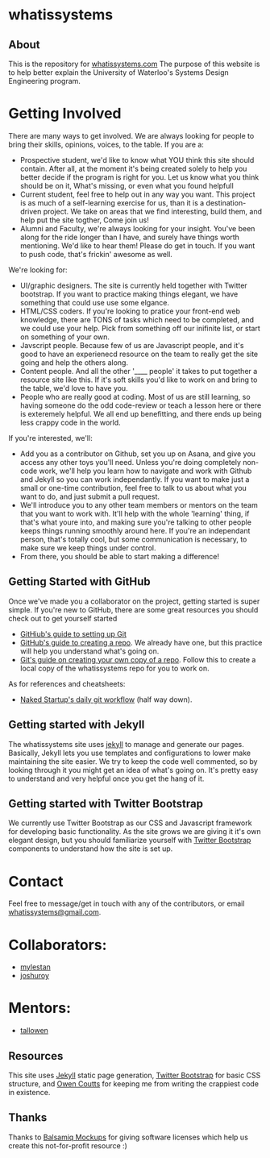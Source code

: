 # whatissystems

## About
This is the repository for [whatissystems.com](http://whatissystems.com)
The purpose of this website is to help better explain the University of Waterloo's Systems Design Engineering program.

# Getting Involved
There are many ways to get involved. We are always looking for people to bring their skills, opinions, voices, to the table.
If you are a:
- Prospective student, we'd like to know what YOU think this site should contain. After all, at the moment it's being created solely to help you better decide if the program is right for you. Let us know what you think should be on it, What's missing, or even what you found helpfull
- Current student, feel free to help out in any way you want. This project is as much of a self-learning exercise for us, than it is a destination-driven project. We take on areas that we find interesting, build them, and help put the site togther, Come join us!
- Alumni and Faculty, we're always looking for your insight. You've been along for the ride longer than I have, and surely have things worth mentioning. We'd like to hear them! Please do get in touch. If you want to push code, that's frickin' awesome as well.

We're looking for:
- UI/graphic designers. The site is currently held together with Twitter bootstrap. If you want to practice making things elegant, we have something that could use use some elgance.
- HTML/CSS coders. If you're looking to pratice your front-end web knowledge, there are TONS of tasks which need to be completed, and we could use your help. Pick from something off our inifinite list, or start on something of your own.
- Javscript people. Because few of us are Javascript people, and it's good to have an experienecd resource on the team to really get the site going and help the others along.
- Content people. And all the other '____ people' it takes to put together a resource site like this. If it's soft skills you'd like to work on and bring to the table, we'd love to have you.
- People who are really good at coding. Most of us are still learning, so having someone do the odd code-review or teach a lesson here or there is exteremely helpful. We all end up benefitting, and there ends up being less crappy code in the world.

If you're interested, we'll:
- Add you as a contributor on Github, set you up on Asana, and give you access any other toys you'll need. Unless you're doing completely non-code work, we'll help you learn how to navigate and work with Github and Jekyll so you can work independantly. If you want to make just a small or one-time contribution, feel free to talk to us about what you want to do, and just submit a pull request.
- We'll introduce you to any other team members or mentors on the team that you want to work with. It'll help with the whole 'learning' thing, if that's what youre into, and making sure you're talking to other people keeps things running smoothly around here. If you're an independant person, that's totally cool, but some communication is necessary, to make sure we keep things under control.
- From there, you should be able to start making a difference!

## Getting Started with GitHub
Once we've made you a collaborator on the project, getting started is super simple. If you're new to GitHub, there are some great resources you should check out to get yourself started
- [GitHiub's guide to setting up Git](https://help.github.com/articles/set-up-git)
- [GitHub's guide to creating a repo](https://help.github.com/articles/create-a-repo). We already have one, but this practice will help you understand what's going on.
- [Git's guide on creating your own copy of a repo](http://git-scm.com/book/en/Git-Basics-Getting-a-Git-Repository). Follow this to create a local copy of the whatissystems repo for you to work on.

As for references and cheatsheets:
- [Naked Startup's daily git workflow](http://nakedstartup.com/2010/04/simple-daily-git-workflow) (half way down).

## Getting started with Jekyll
The whatissystems site uses [jekyll](https://github.com/mojombo/jekyll) to manage and generate our pages. Basically, Jekyll lets you use templates and configurations to lower make maintaining the site easier. We try to keep the code well commented, so by looking through it you might get an idea of what's going on. It's pretty easy to understand and very helpful once you get the hang of it.

## Getting started with Twitter Bootstrap
We currently use Twitter Bootstrap as our CSS and Javascript framework for developing basic functionality. As the site grows we are giving it it's own elegant design, but you should familiarize yourself with [Twitter Bootstrap](http://twitter.github.com/bootstrap/) components to understand how the site is set up.


# Contact
Feel free to message/get in touch with any of the contributors, or email whatissystems@gmail.com.


# Collaborators:
- [mylestan](https://github.com/mylestan)
- [joshuroy](https://github.com/joshuroy)

# Mentors:
- [tallowen](https://github.com/tallowen)

## Resources
This site uses [Jekyll](https://github.com/mojombo/jekyll) static page generation, [Twitter Bootstrap](http://twitter.github.com/bootstrap/) for basic CSS structure, and [Owen Coutts](https://github.com/tallowen) for keeping me from writing the crappiest code in existence.

## Thanks
Thanks to [Balsamiq Mockups](http://www.balsamiq.com) for giving software licenses which help us create this not-for-profit resource :)